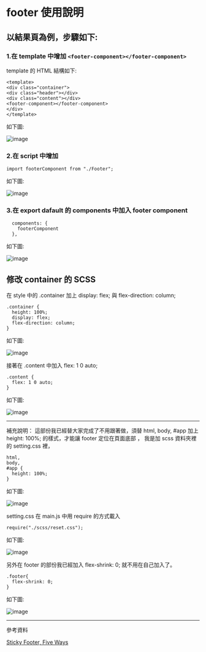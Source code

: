# footer 使用說明

## 以結果頁為例，步驟如下:

### 1.在 template 中增加 `<footer-component></footer-component>`

template 的 HTML 結構如下:

```
<template>
<div class="container">
<div class="header"></div>
<div class="content"></div>
<footer-component></footer-component>  
</div>
</template>
```

如下圖:

![image](../imgs/result_template.jpg)

### 2.在 script 中增加

```
import footerComponent from "./Footer";
```

如下圖:

![image](../imgs/import_footer_component.png)

### 3.在 export dafault 的 components 中加入 footer component

```
  components: {
    footerComponent
  },
```

如下圖:

![image](../imgs/export_default_components_footer.jpg)

## 修改 container 的 SCSS



在 style 中的 .container 加上 display: flex; 與 flex-direction: column;

```
.container {
  height: 100%;
  display: flex;
  flex-direction: column;
}
```

如下圖:

![image](../imgs/container.png)


接著在 .content 中加入 flex: 1 0 auto;

```
.content {
  flex: 1 0 auto;
}
```

如下圖:

![image](../imgs/content.png)

---

補充說明：
這部份我已經替大家完成了不用跟著做，須替 html, body, #app 加上 height: 100%; 的樣式，才能讓 footer 定位在頁面底部
， 我是加 scss 資料夾裡的 setting.css 裡，

```
html,
body,
#app {
  height: 100%;
}
```
如下圖:

![image](../imgs/setting.png)


setting.css 在 main.js 中用 require 的方式載入

```
require("./scss/reset.css");
```

如下圖:

![image](../imgs/mainjs-require-setting.png)

另外在 footer 的部份我已經加入
flex-shrink: 0;
就不用在自己加入了。

```
.footer{
  flex-shrink: 0;
}
```

如下圖:

![image](../imgs/flex-shrink.png)


---
參考資料


[Sticky Footer, Five Ways](https://css-tricks.com/couple-takes-sticky-footer/)









